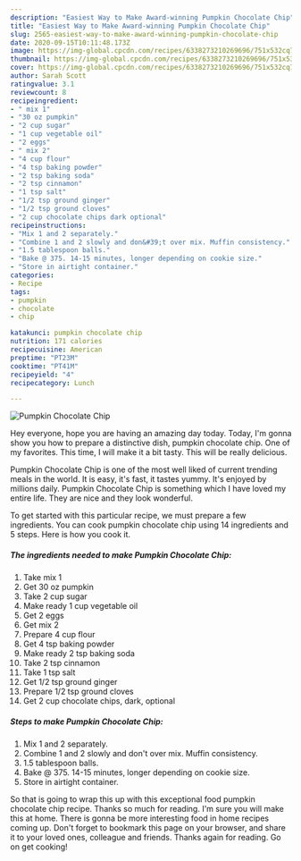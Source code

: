 ```yaml
---
description: "Easiest Way to Make Award-winning Pumpkin Chocolate Chip"
title: "Easiest Way to Make Award-winning Pumpkin Chocolate Chip"
slug: 2565-easiest-way-to-make-award-winning-pumpkin-chocolate-chip
date: 2020-09-15T10:11:48.173Z
image: https://img-global.cpcdn.com/recipes/6338273210269696/751x532cq70/pumpkin-chocolate-chip-recipe-main-photo.jpg
thumbnail: https://img-global.cpcdn.com/recipes/6338273210269696/751x532cq70/pumpkin-chocolate-chip-recipe-main-photo.jpg
cover: https://img-global.cpcdn.com/recipes/6338273210269696/751x532cq70/pumpkin-chocolate-chip-recipe-main-photo.jpg
author: Sarah Scott
ratingvalue: 3.1
reviewcount: 8
recipeingredient:
- " mix 1"
- "30 oz pumpkin"
- "2 cup sugar"
- "1 cup vegetable oil"
- "2 eggs"
- " mix 2"
- "4 cup flour"
- "4 tsp baking powder"
- "2 tsp baking soda"
- "2 tsp cinnamon"
- "1 tsp salt"
- "1/2 tsp ground ginger"
- "1/2 tsp ground cloves"
- "2 cup chocolate chips dark optional"
recipeinstructions:
- "Mix 1 and 2 separately."
- "Combine 1 and 2 slowly and don&#39;t over mix. Muffin consistency."
- "1.5 tablespoon balls."
- "Bake @ 375. 14-15 minutes, longer depending on cookie size."
- "Store in airtight container."
categories:
- Recipe
tags:
- pumpkin
- chocolate
- chip

katakunci: pumpkin chocolate chip 
nutrition: 171 calories
recipecuisine: American
preptime: "PT23M"
cooktime: "PT41M"
recipeyield: "4"
recipecategory: Lunch

---
```



![Pumpkin Chocolate Chip](https://img-global.cpcdn.com/recipes/6338273210269696/751x532cq70/pumpkin-chocolate-chip-recipe-main-photo.jpg)

Hey everyone, hope you are having an amazing day today. Today, I'm gonna show you how to prepare a distinctive dish, pumpkin chocolate chip. One of my favorites. This time, I will make it a bit tasty. This will be really delicious.

Pumpkin Chocolate Chip is one of the most well liked of current trending meals in the world. It is easy, it's fast, it tastes yummy. It's enjoyed by millions daily. Pumpkin Chocolate Chip is something which I have loved my entire life. They are nice and they look wonderful.




To get started with this particular recipe, we must prepare a few ingredients. You can cook pumpkin chocolate chip using 14 ingredients and 5 steps. Here is how you cook it.

<!--inarticleads1-->

##### The ingredients needed to make Pumpkin Chocolate Chip:

1. Take  mix 1
1. Get 30 oz pumpkin
1. Take 2 cup sugar
1. Make ready 1 cup vegetable oil
1. Get 2 eggs
1. Get  mix 2
1. Prepare 4 cup flour
1. Get 4 tsp baking powder
1. Make ready 2 tsp baking soda
1. Take 2 tsp cinnamon
1. Take 1 tsp salt
1. Get 1/2 tsp ground ginger
1. Prepare 1/2 tsp ground cloves
1. Get 2 cup chocolate chips, dark, optional




<!--inarticleads2-->

##### Steps to make Pumpkin Chocolate Chip:

1. Mix 1 and 2 separately.
1. Combine 1 and 2 slowly and don&#39;t over mix. Muffin consistency.
1. 1.5 tablespoon balls.
1. Bake @ 375. 14-15 minutes, longer depending on cookie size.
1. Store in airtight container.




So that is going to wrap this up with this exceptional food pumpkin chocolate chip recipe. Thanks so much for reading. I'm sure you will make this at home. There is gonna be more interesting food in home recipes coming up. Don't forget to bookmark this page on your browser, and share it to your loved ones, colleague and friends. Thanks again for reading. Go on get cooking!
